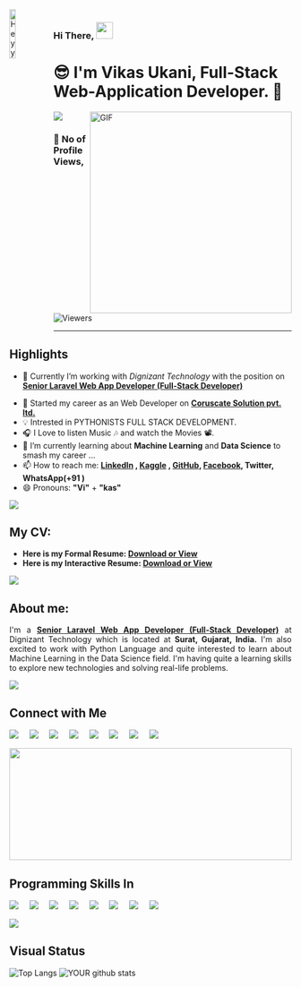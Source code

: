 <img align="left" src="https://thaddeus-segura.com/wp-content/uploads/2020/07/f16d4dd5aa05c3754fd0b359d487cce64f6252730a7cc435f3f37a13e53e2e59.0.png" alt="Heyy" width="15%" />

### Hi There, <img src="https://raw.githubusercontent.com/iampavangandhi/iampavangandhi/master/gifs/Hi.gif" width="30px" >

# 😎 I'm **Vikas Ukani**, Full-Stack Web-Application Developer. 🔰

<!-- 

<div class="text-danger"> <b> Thanks to Reach out My Page here, </b> </div> -->

<!--  https://user-images.githubusercontent.com/57037068/88589670-8c77e580-d06a-11ea-8067-696c17a6a496.gif   -->

<img src="https://raw.githubusercontent.com/andreasbm/readme/master/assets/lines/water.png" />


 

<img align="right" alt="GIF" src="https://gifimage.net/wp-content/uploads/2018/06/trabajo-gif-4.gif" width="360"/>


### :eyes: No of Profile Views,
<img alt="Viewers" src="https://komarev.com/ghpvc/?username=vikas-ukani&color=green&style=flat-square"/>
<!-- Place this tag where you want the button to render. -->
<!-- <a class="github-button" href="https://github.com/vikas-ukani" data-color-scheme="no-preference: dark; light: light; dark: dark;" data-size="large" aria-label="Follow @vikas-ukani on GitHub">Follow @vikas-ukani</a> -->

<!-- <img src="https://raw.githubusercontent.com/andreasbm/readme/master/assets/lines/colored.png" /> -->
<hr />

## Highlights

<ul>
 
 <li> <p class="text-align: justify;">🔭 Currently I’m working with <i>Dignizant Technology</i> with the position on <a href="https://www.linkedin.com/in/vikas-ukani-a02499167/"><b>Senior Laravel Web App Developer (Full-Stack Developer)</b></a></p></li>
 <li> 💼 Started my career as an Web Developer on <a href="https://www.coruscatesolution.com/"><b>Coruscate Solution pvt. ltd.</b></a> </li>
 
 <li> 💡 Intrested in PYTHONISTS FULL STACK DEVELOPMENT.</li>
 <li> 🎧 I Love to listen Music 🎶 and watch the Movies 📽️.</li>
 
 <li> 🌱 I’m currently learning about <b>Machine Learning</b> and <b>Data Science</b> to smash my career ...</li>
 <li> 📫 How to reach me: <b> <a href="https://www.linkedin.com/in/vikas-ukani-a02499167/" target="_blank" class="text-primary"> LinkedIn</a> , <a href="https://www.kaggle.com/vikasukani" target="_blank" class="text-info"> Kaggle</a> , <a href="https://github.com/vikas-ukani" target="_blank" class="text-dark"> GitHub</a>,  <a href="https://www.facebook.com/UknaiVikas" target="_blank" class="text-success"> Facebook</a>, Twitter, WhatsApp(+91 )</b> </li>
 
  <li> 😄 Pronouns: <b>"Vi"</b> + <b>"kas"</b> </li>
  
</ul>

<img src="https://raw.githubusercontent.com/andreasbm/readme/master/assets/lines/colored.png" />

## My CV: 
<ul>
 <li> <b>Here is my Formal Resume: <a href="https://drive.google.com/file/d/1WmfPSKGoWq7TyBJYWngpACDm5QZmqdrE/view?usp=sharing" alt="Vikas Ukani Resume" > Download or View</a></b> </li>
 <li> <b>Here is my Interactive Resume: <a href="https://venngage.net/ps/JQiLZhVP6AM/vikas-ukani-laravel-full-stack-developer-resume" alt="Vikas Ukani Resume" > Download or View</a></b> </li>

</ul>

 
<!-- - ⚡ Fun fact: ... -->
<!-- - 👯 I’m looking to collaborate on ... -->
<!-- - 🤔 I’m looking for help with ... -->
<!-- - 💬 Ask me about ... -->

<img src="https://raw.githubusercontent.com/andreasbm/readme/master/assets/lines/dark.png" />


## About me: 

<p style="text-align: justify;">I'm a <a href="https://www.linkedin.com/in/vikas-ukani-a02499167/"><b>Senior Laravel Web App Developer (Full-Stack Developer)</b></a> at Dignizant Technology which is located at <b>Surat, Gujarat, India.</b> I'm also excited to work with Python Language and quite interested to learn about Machine Learning in the Data Science field. I'm having quite a learning skills to explore new technologies and solving real-life problems.</p>
 
<img src="https://raw.githubusercontent.com/andreasbm/readme/master/assets/lines/rainbow.png" />

## Connect with Me

[<img src="https://img.shields.io/badge/linkedin-%230077B5.svg?&style=for-the-badge&logo=linkedin&logoColor=white" />](https://www.linkedin.com/in/vikas-ukani-a02499167/)          &nbsp;  &nbsp;          [<img src="https://img.shields.io/badge/Stackoverflow-%fd75454.svg?&style=for-the-badge&logo=stackoverflow&color=red&logoColor=white" />](https://stackoverflow.com/users/8744576/vikas-ukani)          &nbsp;  &nbsp;          [<img src="https://img.shields.io/badge/Kaggle-%2320BEFF.svg?&style=for-the-badge&logo=Kaggle&color=yellow&logoColor=white" />](https://www.kaggle.com/vikasukani)          &nbsp;  &nbsp;          [<img src="https://img.shields.io/badge/facebook-blue?style=for-the-badge&logo=facebook&logoColor=white" />](https://www.facebook.com/UknaiVikas)          &nbsp;  &nbsp;          [<img src="https://img.shields.io/badge/twitter-%2320BEFF.svg?&style=for-the-badge&logo=twitter&logoColor=white" />](https://twitter.com/vikas_ukani5)    &nbsp;  &nbsp;          [<img src="https://img.shields.io/badge/github-%FFFFFF.svg?&style=for-the-badge&logo=github&color=black&logoColor=white" />](https://sourcerer.io/vikas-ukani)          &nbsp;  &nbsp;          [<img src="https://img.shields.io/badge/stackexchange-%ca64564.svg?&style=for-the-badge&logo=stackexchange&color=orange&logoColor=white" />](https://datascience.stackexchange.com/users/101318/vikas-ukani)          &nbsp;  &nbsp;          [<img src="https://img.shields.io/badge/dataquest-%ca64564.svg?&style=for-the-badge&logo=dataquest&color=purple&logoColor=white" />](https://app.dataquest.io/profile/vikas123)    


<img src="https://github.com/vikas-ukani/vikas-ukani/blob/master/violine.gif" height=200 width="100%" />

## Programming Skills In
<img src="https://img.shields.io/badge/PHP-%233776AB.svg?&style=for-the-badge&logo=php&logoColor=white" />  &nbsp;  &nbsp;  <img src="https://img.shields.io/badge/laravel-%23D00000.svg?&style=for-the-badge&logo=laravel&logoColor=white" />    &nbsp; &nbsp;  <img src="https://img.shields.io/badge/vuejs-%23FCC624.svg?&style=for-the-badge&logo=vuejs&logoColor=white" />   &nbsp; &nbsp;      <img src="https://img.shields.io/badge/Python-%FFFFFF.svg?&style=for-the-badge&logo=python&logoColor=white" />  &nbsp; &nbsp;  <img src="https://img.shields.io/badge/javascript-%23D00000.svg?&style=for-the-badge&logo=javascript&logoColor=white" />  &nbsp; &nbsp;  <img src="https://img.shields.io/badge/Linux-%23FCC624.svg?&style=for-the-badge&logo=Linux&logoColor=white" />   &nbsp; &nbsp;      <img src="https://img.shields.io/badge/mysql-%FFFFFF.svg?&style=for-the-badge&logo=mysql&logoColor=white" />    &nbsp; &nbsp;      <img src="https://img.shields.io/badge/mongodb-%23FF00AA.svg?&style=for-the-badge&logo=mysql&logoColor=white" /> 

<img src="https://raw.githubusercontent.com/andreasbm/readme/master/assets/lines/colored.png" />

## Visual Status

![Top Langs](https://github-readme-stats.vercel.app/api/top-langs/?username=vikas-ukani&show_icons=true&theme=radical) ![YOUR github stats](https://github-readme-stats.vercel.app/api?username=vikas-ukani&show_icons=true&theme=radical)

